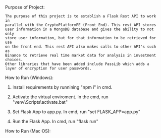 Purpose of Project:

    The purpose of this project is to establish a Flask Rest API to work in
    parallel with the CryptoPlatformFE (Front End). This rest API stores
    user information in a MongoDB database and gives the ability to not only
    store user information, but for that information to be retrieved for use
    on the front end. This rest API also makes calls to other API's such as
    Binance to retrieve real time market data for analysis in investment choices.
    Other libraries that have been added include PassLib which adds a layer of encryption for user passwords.

How to Run (Windows):

1. Install requirements by runnining "npm i" in cmd.

2. Activate the virtual enviroment.
   In the cmd, run "venv\Scripts\activate.bat"

3. Set Flask App to app.py.
   In cmd, run "set FLASK_APP=app.py"

4. Run the Flask App.
   In cmd, run "flask run"

How to Run (Mac OS):
